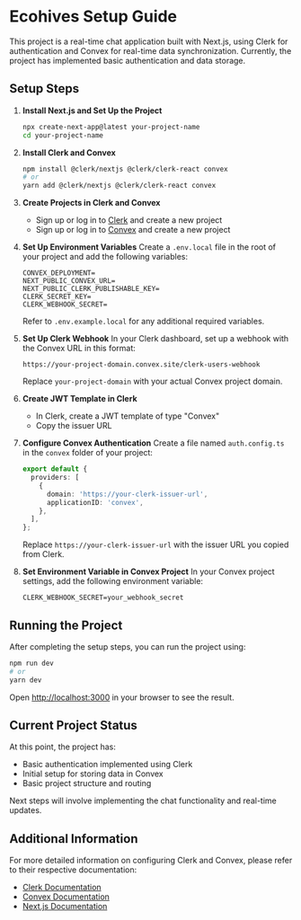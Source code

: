 # Ecohives Setup Guide

This project is a real-time chat application built with Next.js, using Clerk for authentication and Convex for real-time data synchronization. Currently, the project has implemented basic authentication and data storage.

## Setup Steps

1. **Install Next.js and Set Up the Project**

   ```bash
   npx create-next-app@latest your-project-name
   cd your-project-name
   ```

2. **Install Clerk and Convex**

   ```bash
   npm install @clerk/nextjs @clerk/clerk-react convex
   # or
   yarn add @clerk/nextjs @clerk/clerk-react convex
   ```

3. **Create Projects in Clerk and Convex**

   - Sign up or log in to [Clerk](https://clerk.com/) and create a new project
   - Sign up or log in to [Convex](https://www.convex.dev/) and create a new project

4. **Set Up Environment Variables**
   Create a `.env.local` file in the root of your project and add the following variables:

   ```
   CONVEX_DEPLOYMENT=
   NEXT_PUBLIC_CONVEX_URL=
   NEXT_PUBLIC_CLERK_PUBLISHABLE_KEY=
   CLERK_SECRET_KEY=
   CLERK_WEBHOOK_SECRET=
   ```

   Refer to `.env.example.local` for any additional required variables.

5. **Set Up Clerk Webhook**
   In your Clerk dashboard, set up a webhook with the Convex URL in this format:

   ```
   https://your-project-domain.convex.site/clerk-users-webhook
   ```

   Replace `your-project-domain` with your actual Convex project domain.

6. **Create JWT Template in Clerk**

   - In Clerk, create a JWT template of type "Convex"
   - Copy the issuer URL

7. **Configure Convex Authentication**
   Create a file named `auth.config.ts` in the `convex` folder of your project:

   ```typescript
   export default {
     providers: [
       {
         domain: 'https://your-clerk-issuer-url',
         applicationID: 'convex',
       },
     ],
   };
   ```

   Replace `https://your-clerk-issuer-url` with the issuer URL you copied from Clerk.

8. **Set Environment Variable in Convex Project**
   In your Convex project settings, add the following environment variable:
   ```
   CLERK_WEBHOOK_SECRET=your_webhook_secret
   ```

## Running the Project

After completing the setup steps, you can run the project using:

```bash
npm run dev
# or
yarn dev
```

Open [http://localhost:3000](http://localhost:3000) in your browser to see the result.

## Current Project Status

At this point, the project has:

- Basic authentication implemented using Clerk
- Initial setup for storing data in Convex
- Basic project structure and routing

Next steps will involve implementing the chat functionality and real-time updates.

## Additional Information

For more detailed information on configuring Clerk and Convex, please refer to their respective documentation:

- [Clerk Documentation](https://clerk.com/docs)
- [Convex Documentation](https://docs.convex.dev/)
- [Next.js Documentation](https://nextjs.org/docs)
